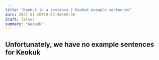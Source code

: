 ```yaml
---
title: "Keokuk in a sentence | Keokuk example sentences"
date: 2021-01-20T19:57:50+05:30
draft: falses
summary: "Keokuk"
---
```

## Unfortunately, we have no example sentences for Keokuk                 
